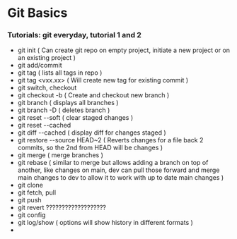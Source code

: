 # Git Basics
### Tutorials: git everyday, tutorial 1 and 2
- git init ( Can create git repo on empty project, initiate a new project or on an existing project )
- git add/commit
- git tag ( lists all tags in repo )
- git tag <vxx.xx> ( Will create new tag for existing commit )
- git switch, checkout
- git checkout -b <branch name> ( Create and checkout new branch )
- git branch ( displays all branches )
- git branch -D <branch name> ( deletes branch )
- git reset --soft ( clear staged changes )
- git reset --cached
- git diff --cached ( display diff for changes staged )
- git restore --source HEAD~2 <filename> ( Reverts changes for a file back 2 commits, so the 2nd from HEAD will be changes )
- git merge ( merge branches )
- git rebase ( similar to merge but allows adding a branch on top of another, like changes on main, dev can pull those forward and merge main changes to dev to allow it to work with up to date main changes )
- git clone
- git fetch, pull
- git push
- git revert ???????????????????
- git config
- git log/show ( options will show history in different formats )
- 